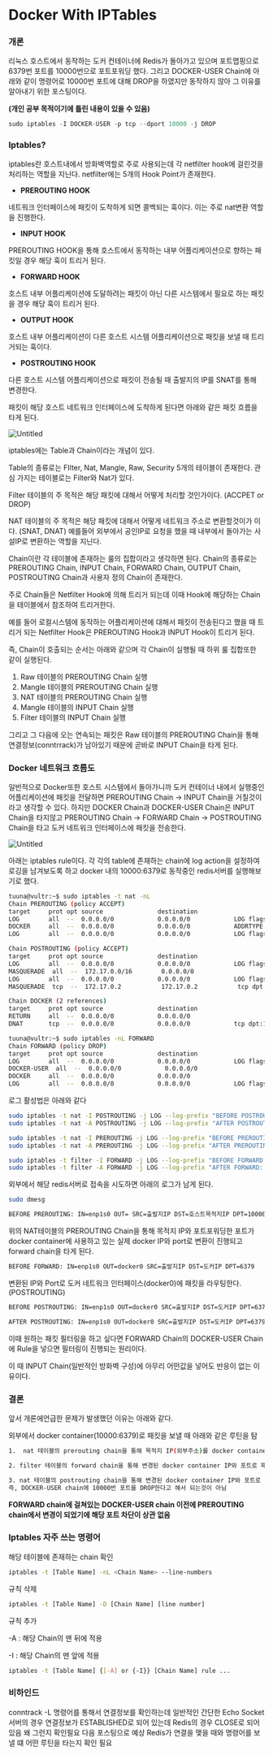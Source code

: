 # Docker With IPTables

### 개론

리눅스 호스트에서 동작하는 도커 컨테이너에 Redis가 돌아가고 있으며 포트맵핑으로 6379번 포트를 10000번으로 포트포워딩 했다. 그리고 DOCKER-USER Chain에 아래와 같이 명령어로 10000번 포트에 대해 DROP을 하였지만 동작하지 않아 그 이유를 알아내기 위한 포스팅이다. 

**(개인 공부 목적이기에 틀린 내용이 있을 수 있음)**

```jsx
sudo iptables -I DOCKER-USER -p tcp --dport 10000 -j DROP
```

### Iptables?

iptables란 호스트내에서 방화벽역할로 주로 사용되는데 각 netfilter hook에 걸린것을 처리하는 역할을 지닌다.  netfilter에는 5개의 Hook Point가 존재한다. 

- **PREROUTING HOOK**

네트워크 인터페이스에 패킷이 도착하게 되면 콜백되는 훅이다. 이는 주로 nat변환 역할을 진행한다. 

- **INPUT HOOK**

PREROUTING HOOK을 통해 호스트에서 동작하는 내부 어플리케이션으로 향하는 패킷일 경우 해당 훅이 트리거 된다. 

- **FORWARD HOOK**

호스트 내부 어플리케이션에 도달하려는 패킷이 아닌 다른 시스템에서 필요로 하는 패킷을 경우 해당 훅이 트리거 된다. 

- **OUTPUT HOOK**

호스트 내부 어플리케이션이 다른 호스트 시스템 어플리케이션으로 패킷을 보낼 때 트리거되는 훅이다. 

- **POSTROUTING HOOK**

다른 호스트 시스템 어플리케이션으로 패킷이 전송될 때 출발지의 IP를 SNAT를 통해 변경한다. 

패킷이 해당 호스트 네트워크 인터페이스에 도착하게 된다면 아래와 같은 패킷 흐름을 타게 된다. 

![Untitled](./page/docker_iptables/principle/docker_iptables_principle_image/Untitled.png)

iptables에는 Table과 Chain이라는 개념이 있다. 

Table의 종류로는 FIlter, Nat, Mangle, Raw, Security 5개의 테이블이 존재한다. 관심 가지는 테이블로는 Filter와 Nat가 있다. 

Filter 테이블의 주 목적은 해당 패킷에 대해서 어떻게 처리할 것인가이다. (ACCPET or DROP) 

NAT 테이블의 주 목적은 해당 패킷에 대해서 어떻게 네트워크 주소로 변환할것이가 이다. (SNAT, DNAT) 예를들어 외부에서 공인IP로 요청을 했을 때 내부에서 돌아가는 사설IP로 변환하는 역할을 지닌다. 

Chain이란 각 테이블에 존재하는 룰의 집합이라고 생각하면 된다. Chain의 종류로는 PREROUTING Chain, INPUT Chain, FORWARD Chain, OUTPUT Chain, POSTROUTING Chain과 사용자 정의 Chain이 존재한다. 

주로 Chain들은 Netfilter Hook에 의해 트리거 되는데 이때 Hook에 해당하는 Chain을 테이블에서 참조하여 트리거한다. 

예를 들어 로컬시스템에 동작하는 어플리케이션에 대해서 패킷이 전송된다고 했을 때 트리거 되는 Netfilter Hook은 PREROUTING Hook과 INPUT Hook이 트리거 된다. 

즉, Chain이 호출되는 순서는 아래와 같으며 각 Chain이 실행될 때 하위 룰 집합또한 같이 실행된다. 

1. Raw 테이블의 PREROUTING Chain 실행
2. Mangle 테이블의 PREROUTING Chain 실행
3. NAT 테이블의 PREROUTING Chain 실행 
4. Mangle 테이블의 INPUT Chain 실행 
5. Filter 테이블의 INPUT Chain 실행 

그리고 그 다음에 오는 연속되는 패킷은 Raw 테이블의 PREROUTING Chain을 통해 연결정보(conntrrack)가 남아있기 때문에 곧바로 INPUT Chain을 타게 된다. 

### Docker 네트워크 흐름도

일반적으로 Docker또한 호스트 시스템에서 돌아가니까 도커 컨테이너 내에서 실행중인 어플리케이션에 패킷을 전달하면 PREROUTING Chain → INPUT Chain을 거칠것이라고 생각할 수 있다. 하지만 DOCKER Chain과 DOCKER-USER Chain은 INPUT Chain을 타지않고 PREROUTING Chain →  FORWARD Chain → POSTROUTING Chain을 타고 도커 네트워크 인터페이스에 패킷을 전송한다. 

![Untitled](./page/docker_iptables/principle/docker_iptables_principle_image/Untitled%201.png)

아래는 iptables rule이다.  각 각의 table에 존재하는 chain에 log action을 설정하여 로깅을 남겨보도록 하고 docker 내의 10000:6379로 동작중인 redis서버를 실행해보기로 했다. 

```bash
tuuna@vultr:~$ sudo iptables -t nat -nL
Chain PREROUTING (policy ACCEPT)
target     prot opt source               destination
LOG        all  --  0.0.0.0/0            0.0.0.0/0            LOG flags 0 level 4 prefix "BEFORE PREROUTING: "
DOCKER     all  --  0.0.0.0/0            0.0.0.0/0            ADDRTYPE match dst-type LOCAL
LOG        all  --  0.0.0.0/0            0.0.0.0/0            LOG flags 0 level 4 prefix "AFTER PREROUTING: "

Chain POSTROUTING (policy ACCEPT)
target     prot opt source               destination
LOG        all  --  0.0.0.0/0            0.0.0.0/0            LOG flags 0 level 4 prefix "BEFORE POSTROUTING: "
MASQUERADE  all  --  172.17.0.0/16        0.0.0.0/0
LOG        all  --  0.0.0.0/0            0.0.0.0/0            LOG flags 0 level 4 prefix "AFTER POSTROUTING: "
MASQUERADE  tcp  --  172.17.0.2           172.17.0.2           tcp dpt:6379

Chain DOCKER (2 references)
target     prot opt source               destination
RETURN     all  --  0.0.0.0/0            0.0.0.0/0
DNAT       tcp  --  0.0.0.0/0            0.0.0.0/0            tcp dpt:10000 to:172.17.0.2:6379
```

```bash
tuuna@vultr:~$ sudo iptables -nL FORWARD
Chain FORWARD (policy DROP)
target     prot opt source               destination
LOG        all  --  0.0.0.0/0            0.0.0.0/0            LOG flags 0 level 4 prefix "BEFORE FORWARD: "
DOCKER-USER  all  --  0.0.0.0/0            0.0.0.0/0
DOCKER     all  --  0.0.0.0/0            0.0.0.0/0
LOG        all  --  0.0.0.0/0            0.0.0.0/0            LOG flags 0 level 4 prefix "AFTER FORWARD: "
```

로그 활성법은 아래와 같다 

```bash
sudo iptables -t nat -I POSTROUTING -j LOG --log-prefix "BEFORE POSTROUTING: " --log-level 4
sudo iptables -t nat -A POSTROUTING -j LOG --log-prefix "AFTER POSTROUTING: " --log-level 4

sudo iptables -t nat -I PREROUTING -j LOG --log-prefix "BEFORE PREROUTING: " --log-level 4
sudo iptables -t nat -A PREROUTING -j LOG --log-prefix "AFTER PREROUTING: " --log-level 4

sudo iptables -t filter -I FORWARD -j LOG --log-prefix "BEFORE FORWARD: " --log-level 4
sudo iptables -t filter -A FORWARD -j LOG --log-prefix "AFTER FORWARD: " --log-level 4
```

외부에서 해당 redis서버로 접속을 시도하면 아래의 로그가 남게 된다.

```bash
sudo dmesg
```

```bash
BEFORE PREROUTING: IN=enp1s0 OUT= SRC=출발지IP DST=호스트목적지IP DPT=10000
```

위의 NAT테이블의 PREROUTING Chain을 통해 목적지 IP와 포트포워딩한 포트가 docker container에 사용하고 있는 실제 docker IP와 port로 변환이 진행되고 forward chain을 타게 된다. 

```bash
BEFORE FORWARD: IN=enp1s0 OUT=docker0 SRC=출발지IP DST=도커IP DPT=6379
```

변환된 IP와 Port로 도커 네트워크 인터페이스(docker0)에 패킷을 라우팅한다. (POSTROUTING) 

```bash
BEFORE POSTROUTING: IN=enp1s0 OUT=docker0 SRC=출발지IP DST=도커IP DPT=6379

AFTER POSTROUTING: IN=enp1s0 OUT=docker0 SRC=출발지IP DST=도커IP DPT=6379 
```

이때 원하는 패킷 필터링을 하고 싶다면 FORWARD Chain의 DOCKER-USER Chain에 Rule을 넣으면 필터링이 진행되는 원리이다. 

이 때 INPUT Chain(일반적인 방화벽 구성)에 아무리 어떤값을 넣어도 반응이 없는 이유이다. 

### 결론

앞서 개론에언급한 문제가 발생했던 이유는 아래와 같다. 

외부에서 docker container(10000:6379)로 패킷을 보낼 때 아래와 같은 루틴을 탐

```bash
1.  nat 테이블의 prerouting chain을 통해 목적지 IP(외부주소)를 docker container IP로 수정 및 포트번호도 10000에서 6379로 변경

2. filter 테이블의 forward chain을 통해 변경된 docker container IP와 포트로 패킷 포워딩

3. nat 테이블의 postrouting chain을 통해 변경된 docker container IP와 포트로 docker network interface로 패킷 전송.
즉, DOCKER-USER chain에 10000번 포트를 DROP한다고 해서 되는것이 아님 
```

**FORWARD chain에 걸쳐있는 DOCKER-USER chain 이전에 PREROUTING chain에서 변경이 되었기에 해당 포트 차단이 상관 없음**

### Iptables 자주 쓰는 명령어

해당 테이블에 존재하는 chain 확인

```bash
iptables -t [Table Name] -nL <Chain Name> --line-numbers
```

규칙 삭제 

```bash
iptables -t [Table Name] -D [Chain Name] [line number]
```

규칙 추가 

-A : 해당 Chain의 맨 뒤에 적용

-I : 해당 Chain의 맨 앞에 적용

```bash
iptables -t [Table Name] {[-A] or {-I}} [Chain Name] rule ...
```

### 비하인드

conntrack -L 명령어를  통해서 연결정보를 확인하는데 일반적인 간단한 Echo Socket 서버의 경우 연결정보가 ESTABLISHED로 되어 있는데 Redis의 경우 CLOSE로 되어 있음 왜 그런지 확인필요 다음 포스팅으로 예상 Redis가 연결을 맺을 때와 명령어를 보낼 떄 어떤 루틴을 타는지 확인 필요